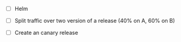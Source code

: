 - [ ] Helm
- [ ] Split traffic over two version of a release (40% on A, 60% on B)
- [ ] Create an canary release

